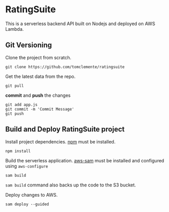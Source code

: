 # RatingSuite

This is a serverless backend API built on Nodejs and deployed on AWS Lambda.

## Git Versioning

Clone the project from scratch.
```
git clone https://github.com/tomclemente/ratingsuite
```

Get the latest data from the repo.
```
git pull
```

**commit** and **push** the changes
```
git add app.js
git commit -m 'Commit Message'
git push
````

## Build and Deploy RatingSuite project

Install project dependencies. [npm](https://www.npmjs.com/get-npm) must be installed.

```
npm install
```

Build the serverless application. [aws-sam](https://docs.aws.amazon.com/serverless-application-model/latest/developerguide/serverless-sam-cli-install.html) must be installed and configured using `aws-configure`
```
sam build
```

`sam build` command also backs up the code to the S3 bucket.

Deploy changes to AWS. 
```
sam deploy --guided
```

